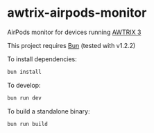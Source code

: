 # awtrix-airpods-monitor

AirPods monitor for devices running [AWTRIX 3](https://blueforcer.github.io/awtrix3)

This project requires [Bun](https://bun.sh) (tested with v1.2.2)

To install dependencies:

```bash
bun install
```

To develop:

```bash
bun run dev
```

To build a standalone binary:

```bash
bun run build
```
